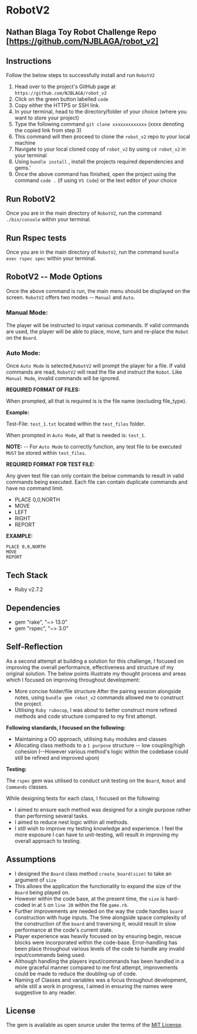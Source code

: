 # RobotV2

## Nathan Blaga Toy Robot Challenge Repo [https://github.com/NJBLAGA/robot_v2]

## Instructions

Follow the below steps to successfully install and run `RobotV2`

1. Head over to the project's GitHub page at `https://github.com/NJBLAGA/robot_v2`
1. Click on the green button labelled `code`
1. Copy either the HTTPS or SSH link.
1. In your terminal, head to the directory/folder of your choice (where you want to store your project)
1. Type the following command `git clone xxxxxxxxxxxxx` (xxxx denoting the copied link from step 3)
1. This command will then proceed to clone the `robot_v2` repo to your local machine
1. Navigate to your local cloned copy of `robot_v2` by using `cd robot_v2` in your terminal
1. Using `bundle install` , install the projects required dependencies and gems.'
1. Once the above command has finished, open the project using the command `code .` (if using `VS Code`) or the text editor of your choice

## Run RobotV2

Once you are in the main directory of `RobotV2`, run the command `./bin/console` within your terminal.

## Run Rspec tests

Once you are in the main directory of `RobotV2`, run the command `bundle exec rspec spec` within your terminal.

## RobotV2 -- Mode Options

Once the above command is run, the main menu should be displayed on the screen. `RobotV2` offers two modes -- `Manual` and `Auto`.

### **Manual Mode:**

The player will be instructed to input various commands. If valid commands are used, the player will be able to place, move, turn and re-place the `Robot` on the `Board`.

### **Auto Mode:**

Once `Auto Mode` is selected,`RobotV2` will prompt the player for a file. If valid commands are read, `RobotV2` will read the file and instruct the `Robot`. Like `Manual Mode`, invalid commands will be ignored.

**REQUIRED FORMAT OF FILES:**

When prompted, all that is required is is the file name (excluding file_type).

**Example:**

Test-File: `test_1.txt` located within the `test_files` folder.

When prompted in `Auto Mode`, all that is needed is: `test_1`.

**NOTE:** -- For `Auto Mode` to correctly function, any test file to be executed `MUST` be stored within `test_files`.

**REQUIRED FORMAT FOR TEST FILE:**

Any given test file can only contain the below commands to result in valid commands being executed. Each file can contain duplicate commands and have no command limit.

- PLACE 0,0,NORTH
- MOVE
- LEFT
- RIGHT
- REPORT

**EXAMPLE:**

```plain
PLACE 0,0,NORTH
MOVE
REPORT
```

## Tech Stack

- Ruby v2.7.2

## Dependencies

- gem "rake", "~> 13.0"
- gem "rspec", "~> 3.0"

## Self-Reflection

As a second attempt at building a solution for this challenge, I focused on improving the overall performance, effectiveness and structure of my original solution.
The below points illustrate my thought process and areas which I focused on improving throughout development:

- More concise folder/file structure
  After the pairing session alongside notes, using `bundle gem robot_v2` commands allowed me to construct the project.
- Utilising `Ruby rubocop`, I was about to better construct more refined methods and code structure compared to my first attempt.

**Following standards, I focused on the following:**

- Maintaining a OO approach, utilising `Ruby` modules and classes
- Allocating class methods to a `1 purpose` structure -- low coupling/high cohesion (--However various method's logic within the codebase could still be refined and improved upon)

**Testing:**

The `rspec` gem was utilised to conduct unit testing on the `Board`, `Robot` and `Commands` classes.

While designing tests for each class, I focused on the following:

- I aimed to ensure each method was designed for a single purpose rather than performing several tasks.
- I aimed to reduce nest logic within all methods.
- I still wish to improve my testing knowledge and experience. I feel the more exposure I can have to unit-testing, will result in improving my overall approach to testing.

## Assumptions

- I designed the `Board` class method `create_board(size)` to take an argument of `size`
- This allows the application the functionality to expand the size of the `Board` being played on.
- However within the code base, at the present time, the `size` is hard-coded in at `5` on `line 20` within the file `game.rb`.
- Further improvements are needed on the way the code handles `board` construction with huge inputs. The time alongside space complexity of the construction of the `board` and traversing it, would result in slow performance at the code's current state.
- Player experience was heavily focused on by ensuring begin, rescue blocks were incorporated within the code-base. Error-handling has been place throughout various levels of the code to handle any invalid input/commands being used.
- Although handling the players input/commands has been handled in a more graceful manner compared to me first attempt, improvements could be made to reduce the doubling-up of code.
- Naming of Classes and variables was a focus throughout development, while still a work in progress, I aimed in ensuring the names were suggestive to any reader.

## License

The gem is available as open source under the terms of the [MIT License](https://opensource.org/licenses/MIT).
